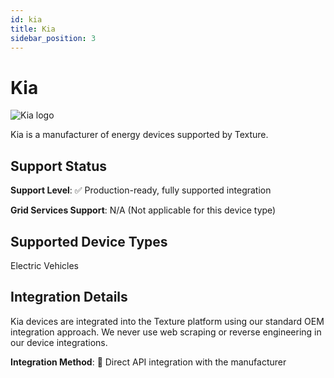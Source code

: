```yaml
---
id: kia
title: Kia
sidebar_position: 3
---
```


# Kia

<div style={{ textAlign: 'center', margin: '20px 0' }}>
  <img 
    src="https://device.cms.texture.energy/logo/%20Kia%20Vector%20Icon.svg" 
    alt="Kia logo" 
    style={{ maxWidth: '200px', maxHeight: '150px' }}
  />
</div>

Kia is a manufacturer of energy devices supported by Texture.



## Support Status

**Support Level**: ✅ Production-ready, fully supported integration

**Grid Services Support**: N/A (Not applicable for this device type)

## Supported Device Types

Electric Vehicles

## Integration Details

Kia devices are integrated into the Texture platform using our standard OEM integration approach. We never use web scraping or reverse engineering in our device integrations.

**Integration Method**: 🔌 Direct API integration with the manufacturer



